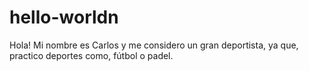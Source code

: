 # hello-worldn
Hola!
Mi nombre es Carlos y me considero un gran deportista, ya que, practico deportes como, fútbol o padel.
